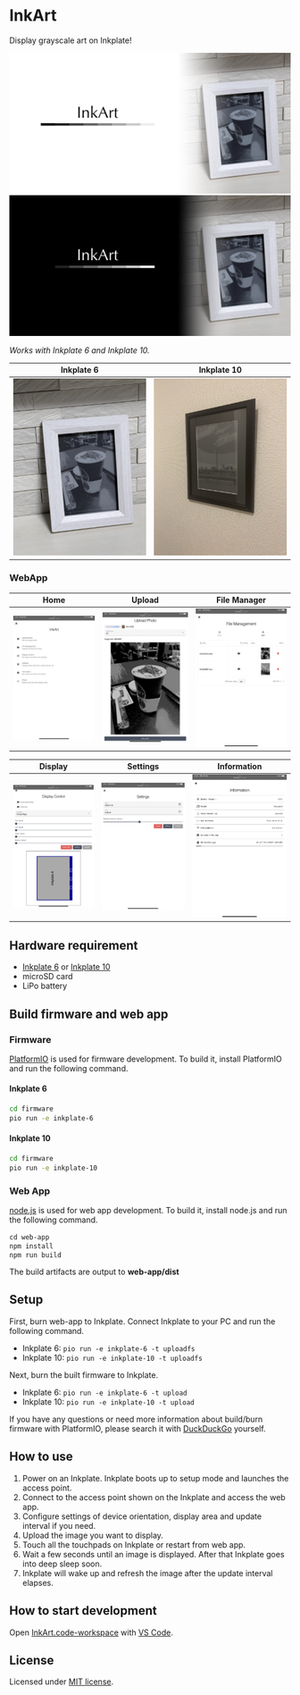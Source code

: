 # InkArt

Display grayscale art on Inkplate!

![InkArt](docs/inkart.png#gh-light-mode-only)![InkArt-invert](docs/inkart-invert.png#gh-dark-mode-only)

_Works with Inkplate 6 and Inkplate 10._

|                 Inkplate 6                 |                 Inkplate 10                  |
| :----------------------------------------: | :------------------------------------------: |
| ![InkArt on Inkplate 6](docs/inkart-6.jpg) | ![InkArt on Inkplate 10](docs/inkart-10.jpg) |

### WebApp

|          Home          |           Upload           |      File Manager      |
| :--------------------: | :------------------------: | :--------------------: |
| ![home](docs/home.png) | ![upload](docs/upload.png) | ![file](docs/file.png) |

|           Display            |            Settings            |      Information       |
| :--------------------------: | :----------------------------: | :--------------------: |
| ![display](docs/display.png) | ![settings](docs/settings.png) | ![info](docs/info.png) |

## Hardware requirement

- [Inkplate 6](https://www.crowdsupply.com/e-radionica/inkplate-6) or [Inkplate 10](https://www.crowdsupply.com/e-radionica/inkplate-10)
- microSD card
- LiPo battery

## Build firmware and web app

### Firmware

[PlatformIO](https://platformio.org/) is used for firmware development.
To build it, install PlatformIO and run the following command.

#### Inkplate 6

```sh
cd firmware
pio run -e inkplate-6
```

#### Inkplate 10

```sh
cd firmware
pio run -e inkplate-10
```

### Web App

[node.js](https://nodejs.org/) is used for web app development.
To build it, install node.js and run the following command.

```
cd web-app
npm install
npm run build
```

The build artifacts are output to **web-app/dist**

## Setup

First, burn web-app to Inkplate. Connect Inkplate to your PC and run the following command.

- Inkplate 6: `pio run -e inkplate-6 -t uploadfs`
- Inkplate 10: `pio run -e inkplate-10 -t uploadfs`

Next, burn the built firmware to Inkplate.

- Inkplate 6: `pio run -e inkplate-6 -t upload`
- Inkplate 10: `pio run -e inkplate-10 -t upload`

If you have any questions or need more information about build/burn firmware with PlatformIO, please search it with [DuckDuckGo](https://duckduckgo.com/) yourself.

## How to use

1. Power on an Inkplate. Inkplate boots up to setup mode and launches the access point.
2. Connect to the access point shown on the Inkplate and access the web app.
3. Configure settings of device orientation, display area and update interval if you need.
4. Upload the image you want to display.
5. Touch all the touchpads on Inkplate or restart from web app.
6. Wait a few seconds until an image is displayed. After that Inkplate goes into deep sleep soon.
7. Inkplate will wake up and refresh the image after the update interval elapses.

## How to start development

Open [InkArt.code-workspace](InkArt.code-workspace) with [VS Code](https://code.visualstudio.com/).

## License

Licensed under [MIT license](LICENSE).

